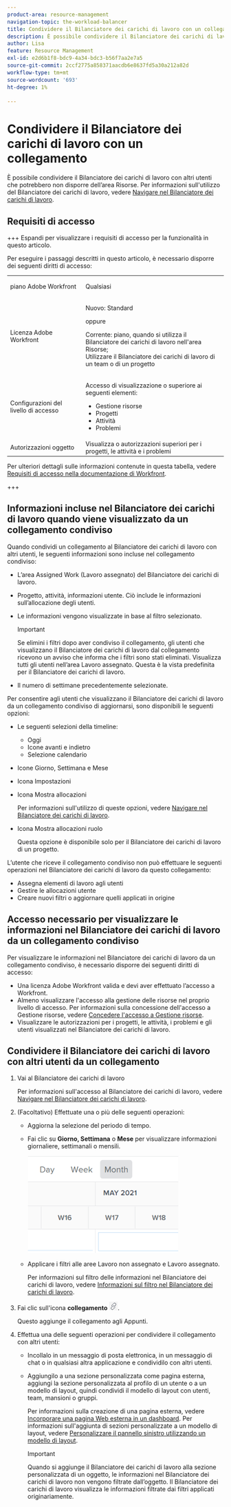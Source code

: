 ```yaml
---
product-area: resource-management
navigation-topic: the-workload-balancer
title: Condividere il Bilanciatore dei carichi di lavoro con un collegamento
description: È possibile condividere il Bilanciatore dei carichi di lavoro con altri utenti che potrebbero non disporre dell’area Risorse. Per informazioni sull’utilizzo del Bilanciatore dei carichi di lavoro, consulta Navigare nel Bilanciatore dei carichi di lavoro.
author: Lisa
feature: Resource Management
exl-id: e2d6b1f8-bdc9-4a34-bdc3-b56f7aa2e7a5
source-git-commit: 2ccf2775a858371aacdb6e8637fd5a30a212a82d
workflow-type: tm+mt
source-wordcount: '693'
ht-degree: 1%

---
```


# Condividere il Bilanciatore dei carichi di lavoro con un collegamento

È possibile condividere il Bilanciatore dei carichi di lavoro con altri utenti che potrebbero non disporre dell’area Risorse. Per informazioni sull&#39;utilizzo del Bilanciatore dei carichi di lavoro, vedere [Navigare nel Bilanciatore dei carichi di lavoro](../../resource-mgmt/workload-balancer/navigate-the-workload-balancer.md).

## Requisiti di accesso

+++ Espandi per visualizzare i requisiti di accesso per la funzionalità in questo articolo.

Per eseguire i passaggi descritti in questo articolo, è necessario disporre dei seguenti diritti di accesso:

<table style="table-layout:auto"> 
 <col> 
 <col> 
 <tbody> 
  <tr> 
   <td role="rowheader">piano Adobe Workfront</td> 
   <td> <p>Qualsiasi </p> </td> 
  </tr> 
  <tr> 
   <td role="rowheader">Licenza Adobe Workfront</td> 
   <td><p>Nuovo: Standard</p>
       <p>oppure</p>
       <p>Corrente: piano, quando si utilizza il Bilanciatore dei carichi di lavoro nell'area Risorse;</br>
       Utilizzare il Bilanciatore dei carichi di lavoro di un team o di un progetto</p></td>
  </tr>
  <tr> 
   <td role="rowheader">Configurazioni del livello di accesso</td> 
   <td> <p>Accesso di visualizzazione o superiore ai seguenti elementi:</p> 
    <ul> 
     <li>Gestione risorse</li> 
     <li>Progetti</li> 
     <li>Attività</li> 
     <li>Problemi</li> 
    </ul>
   </td> 
  </tr> 
  <tr> 
   <td role="rowheader">Autorizzazioni oggetto</td> 
   <td>Visualizza o autorizzazioni superiori per i progetti, le attività e i problemi</td> 
  </tr> 
 </tbody> 
</table>

Per ulteriori dettagli sulle informazioni contenute in questa tabella, vedere [Requisiti di accesso nella documentazione di Workfront](/help/quicksilver/administration-and-setup/add-users/access-levels-and-object-permissions/access-level-requirements-in-documentation.md).

+++

## Informazioni incluse nel Bilanciatore dei carichi di lavoro quando viene visualizzato da un collegamento condiviso

Quando condividi un collegamento al Bilanciatore dei carichi di lavoro con altri utenti, le seguenti informazioni sono incluse nel collegamento condiviso:

* L’area Assigned Work (Lavoro assegnato) del Bilanciatore dei carichi di lavoro.
* Progetto, attività, informazioni utente. Ciò include le informazioni sull’allocazione degli utenti.
* Le informazioni vengono visualizzate in base al filtro selezionato.

  >[!IMPORTANT]
  >
  >Se elimini i filtri dopo aver condiviso il collegamento, gli utenti che visualizzano il Bilanciatore dei carichi di lavoro dal collegamento ricevono un avviso che informa che i filtri sono stati eliminati. Visualizza tutti gli utenti nell’area Lavoro assegnato. Questa è la vista predefinita per il Bilanciatore dei carichi di lavoro.

* Il numero di settimane precedentemente selezionate.

Per consentire agli utenti che visualizzano il Bilanciatore dei carichi di lavoro da un collegamento condiviso di aggiornarsi, sono disponibili le seguenti opzioni:

* Le seguenti selezioni della timeline:

   * Oggi
   * Icone avanti e indietro
   * Selezione calendario

* Icone Giorno, Settimana e Mese
* Icona Impostazioni
* Icona Mostra allocazioni

  Per informazioni sull&#39;utilizzo di queste opzioni, vedere [Navigare nel Bilanciatore dei carichi di lavoro](../../resource-mgmt/workload-balancer/navigate-the-workload-balancer.md).

* Icona Mostra allocazioni ruolo

  Questa opzione è disponibile solo per il Bilanciatore dei carichi di lavoro di un progetto.

L’utente che riceve il collegamento condiviso non può effettuare le seguenti operazioni nel Bilanciatore dei carichi di lavoro da questo collegamento:

* Assegna elementi di lavoro agli utenti
* Gestire le allocazioni utente
* Creare nuovi filtri o aggiornare quelli applicati in origine

## Accesso necessario per visualizzare le informazioni nel Bilanciatore dei carichi di lavoro da un collegamento condiviso

Per visualizzare le informazioni nel Bilanciatore dei carichi di lavoro da un collegamento condiviso, è necessario disporre dei seguenti diritti di accesso:

* Una licenza Adobe Workfront valida e devi aver effettuato l’accesso a Workfront.
* Almeno visualizzare l&#39;accesso alla gestione delle risorse nel proprio livello di accesso. Per informazioni sulla concessione dell&#39;accesso a Gestione risorse, vedere [Concedere l&#39;accesso a Gestione risorse](../../administration-and-setup/add-users/configure-and-grant-access/grant-access-resource-management.md).
* Visualizzare le autorizzazioni per i progetti, le attività, i problemi e gli utenti visualizzati nel Bilanciatore dei carichi di lavoro.

## Condividere il Bilanciatore dei carichi di lavoro con altri utenti da un collegamento

1. Vai al Bilanciatore dei carichi di lavoro

   Per informazioni sull&#39;accesso al Bilanciatore dei carichi di lavoro, vedere [Navigare nel Bilanciatore dei carichi di lavoro](../../resource-mgmt/workload-balancer/navigate-the-workload-balancer.md).

1. (Facoltativo) Effettuate una o più delle seguenti operazioni:

   * Aggiorna la selezione del periodo di tempo.
   * Fai clic su **Giorno, Settimana** o **Mese** per visualizzare informazioni giornaliere, settimanali o mensili.

     ![](assets/month-icon-on-toolbar-selected-wb-350x226.png)

   * Applicare i filtri alle aree Lavoro non assegnato e Lavoro assegnato.

     Per informazioni sul filtro delle informazioni nel Bilanciatore dei carichi di lavoro, vedere [Informazioni sul filtro nel Bilanciatore dei carichi di lavoro](../../resource-mgmt/workload-balancer/filter-information-workload-balancer.md).

1. Fai clic sull&#39;icona **collegamento** ![](assets/wb-shearable-link-icon-small.png).

   Questo aggiunge il collegamento agli Appunti.

1. Effettua una delle seguenti operazioni per condividere il collegamento con altri utenti:

   * Incollalo in un messaggio di posta elettronica, in un messaggio di chat o in qualsiasi altra applicazione e condividilo con altri utenti.
   * Aggiungilo a una sezione personalizzata come pagina esterna, aggiungi la sezione personalizzata al profilo di un utente o a un modello di layout, quindi condividi il modello di layout con utenti, team, mansioni o gruppi.

     Per informazioni sulla creazione di una pagina esterna, vedere [Incorporare una pagina Web esterna in un dashboard](../../reports-and-dashboards/dashboards/creating-and-managing-dashboards/embed-external-web-page-dashboard.md). Per informazioni sull&#39;aggiunta di sezioni personalizzate a un modello di layout, vedere [Personalizzare il pannello sinistro utilizzando un modello di layout](../../administration-and-setup/customize-workfront/use-layout-templates/customize-left-panel.md).

     >[!IMPORTANT]
     >
     >Quando si aggiunge il Bilanciatore dei carichi di lavoro alla sezione personalizzata di un oggetto, le informazioni nel Bilanciatore dei carichi di lavoro non vengono filtrate dall’oggetto. Il Bilanciatore dei carichi di lavoro visualizza le informazioni filtrate dai filtri applicati originariamente.
